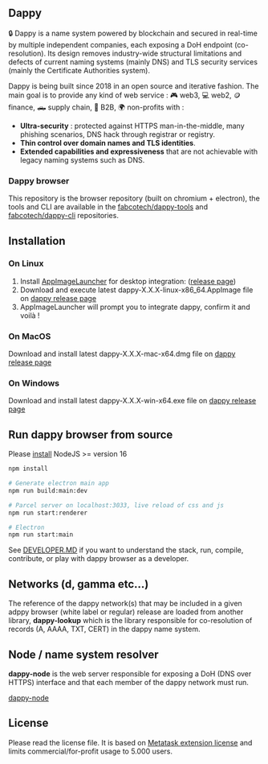 ## Dappy

🔒 Dappy is a name system powered by blockchain and secured in real-time by multiple independent companies, each exposing a DoH endpoint (co-resolution). Its design removes industry-wide structural limitations and defects of current naming systems (mainly DNS) and TLS security services (mainly the Certificate Authorities system).

Dappy is being built since 2018 in an open source and iterative fashion. The main goal is to provide any kind of web service : 🎮 web3, 💻 web2, 🪙 finance, 🛻 supply chain, 🤝 B2B, 🌍 non-profits with :

- **Ultra-security** : protected against HTTPS man-in-the-middle, many phishing scenarios, DNS hack through registrar or registry.
- **Thin control over domain names and TLS identities**.
- **Extended capabilities and expressiveness** that are not achievable with legacy naming systems such as DNS.

### Dappy browser

This repository is the browser repository (built on chromium + electron), the tools and CLI are available in the [fabcotech/dappy-tools](https://github.com/fabcotech/dappy-tools) and [fabcotech/dappy-cli](https://github.com/fabcotech/dappy-cli) repositories.

## Installation

### On Linux

1. Install [AppImageLauncher](https://github.com/TheAssassin/AppImageLauncher) for desktop integration: ([release page](https://github.com/TheAssassin/AppImageLauncher#installation))
2. Download and execute latest dappy-X.X.X-linux-x86_64.AppImage file on [dappy release page](https://github.com/fabcotech/dappy/releases)
3. AppImageLauncher will prompt you to integrate dappy, confirm it and voilà !

### On MacOS

Download and install latest dappy-X.X.X-mac-x64.dmg file on [dappy release page](https://github.com/fabcotech/dappy/releases)

### On Windows

Download and install latest dappy-X.X.X-win-x64.exe file on [dappy release page](https://github.com/fabcotech/dappy/releases)

## Run dappy browser from source

Please [install](https://nodejs.dev/) NodeJS >= version 16

```sh
npm install

# Generate electron main app
npm run build:main:dev

# Parcel server on localhost:3033, live reload of css and js
npm run start:renderer

# Electron
npm run start:main
```

See [DEVELOPER.MD](https://github.com/fabcotech/dappy/blob/master/DEVELOPER.MD) if you want to understand the stack, run, compile, contribute, or play with dappy browser as a developer.

## Networks (d, gamma etc...)

The reference of the dappy network(s) that may be included in a given adppy browser (white label or regular) release are loaded from another library, **dappy-lookup** which is the library responsible for co-resolution of records (A, AAAA, TXT, CERT) in the dappy name system.

## Node / name system resolver

**dappy-node** is the web server responsible for exposing a DoH (DNS over HTTPS) interface and that each member of the dappy network must run.

[dappy-node](https://github.com/fabcotech/dappy-tools/tree/master/packages/dappy-node)

## License

Please read the license file. It is based on [Metatask extension license](https://github.com/MetaMask/metamask-extension/blob/develop/LICENSE) and limits commercial/for-profit usage to 5.000 users.
